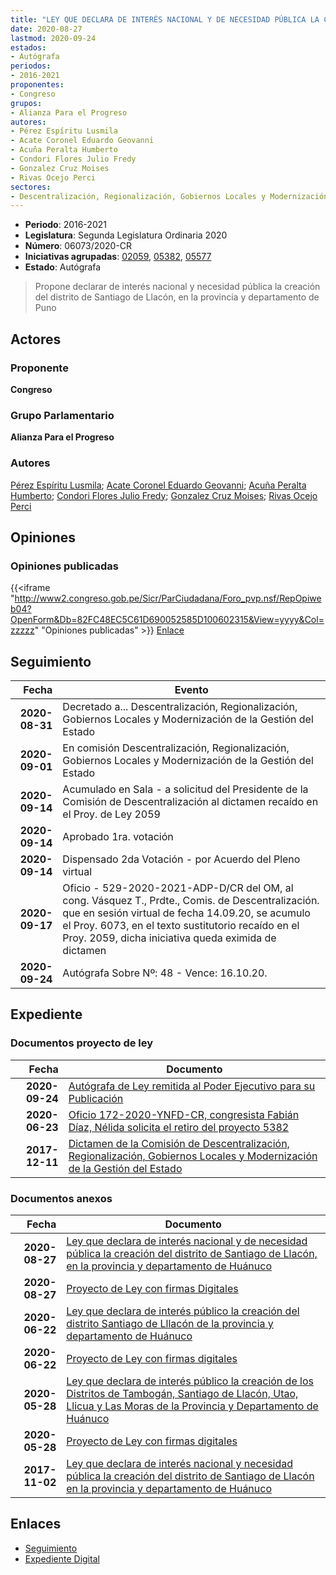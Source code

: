 ```yaml
---
title: "LEY QUE DECLARA DE INTERÉS NACIONAL Y DE NECESIDAD PÚBLICA LA CREACIÓN DEL DISTRITO DE SANTIAGO DE LLACÓN, EN LA PROVINCIA, DEPARTAMENTO DE PUNO"
date: 2020-08-27
lastmod: 2020-09-24
estados:
- Autógrafa
periodos:
- 2016-2021
proponentes:
- Congreso
grupos:
- Alianza Para el Progreso
autores:
- Pérez Espíritu Lusmila
- Acate Coronel Eduardo Geovanni
- Acuña Peralta Humberto
- Condori Flores Julio Fredy
- Gonzalez Cruz Moises
- Rivas Ocejo Perci
sectores:
- Descentralización, Regionalización, Gobiernos Locales y Modernización de la Gestión del Estado
---
```

- **Periodo**: 2016-2021
- **Legislatura**: Segunda Legislatura Ordinaria 2020
- **Número**: 06073/2020-CR
- **Iniciativas agrupadas**: [02059](../../02000/02059), [05382](../../05300/05382), [05577](../../05500/05577)
- **Estado**: Autógrafa

> Propone declarar de interés nacional y necesidad pública la creación del distrito de Santiago de Llacón, en la provincia y departamento de Puno


## Actores

### Proponente

**Congreso**

### Grupo Parlamentario

**Alianza Para el Progreso**

### Autores

[Pérez Espíritu Lusmila](mailto:mailto:lperez@congreso.gob.pe); [Acate Coronel Eduardo Geovanni](mailto:mailto:eacate@congreso.gob.pe); [Acuña Peralta Humberto](mailto:mailto:hacuna@congreso.gob.pe); [Condori Flores Julio Fredy](mailto:mailto:jcondori@congreso.gob.pe); [Gonzalez Cruz Moises](mailto:mailto:mgonzalezc@congreso.gob.pe); [Rivas Ocejo Perci](mailto:mailto:privas@congreso.gob.pe)

## Opiniones

### Opiniones publicadas

{{<iframe "http://www2.congreso.gob.pe/Sicr/ParCiudadana/Foro_pvp.nsf/RepOpiweb04?OpenForm&Db=82FC48EC5C61D690052585D100602315&View=yyyy&Col=zzzzz" "Opiniones publicadas" >}}
[Enlace](http://www2.congreso.gob.pe/Sicr/ParCiudadana/Foro_pvp.nsf/RepOpiweb04?OpenForm&Db=82FC48EC5C61D690052585D100602315&View=yyyy&Col=zzzzz)


## Seguimiento

| Fecha | Evento |
|------:|--------|
| **2020-08-31** | Decretado a... Descentralización, Regionalización, Gobiernos Locales y Modernización de la Gestión del Estado |
| **2020-09-01** | En comisión Descentralización, Regionalización, Gobiernos Locales y Modernización de la Gestión del Estado |
| **2020-09-14** | Acumulado en Sala - a solicitud del Presidente de la Comisión de Descentralización al dictamen recaído en el Proy. de Ley 2059 |
| **2020-09-14** | Aprobado 1ra. votación |
| **2020-09-14** | Dispensado 2da Votación - por Acuerdo del Pleno virtual |
| **2020-09-17** | Oficio - 529-2020-2021-ADP-D/CR del OM, al cong. Vásquez T., Prdte., Comis. de Descentralización. que en sesión virtual de fecha 14.09.20, se acumulo el Proy. 6073, en el texto sustitutorio recaído en el Proy. 2059, dicha iniciativa queda eximida de dictamen |
| **2020-09-24** | Autógrafa Sobre Nº: 48 - Vence: 16.10.20. |

## Expediente

### Documentos proyecto de ley

| Fecha | Documento |
|------:|-----------|
| **2020-09-24** | [Autógrafa de Ley remitida al Poder Ejecutivo para su Publicación](http://www.leyes.congreso.gob.pe/Documentos/2016_2021/Autografas/Ley_y_de_Resolucion_Legislativa/AU02059-20200924.pdf) |
| **2020-06-23** | [Oficio 172-2020-YNFD-CR, congresista Fabián Díaz, Nélida solicita el retiro del proyecto 5382](http://www.leyes.congreso.gob.pe/Documentos/2016_2021/Retiro_de_Proyecto/OFICIO-172-2020-YNFD-CR.pdf) |
| **2017-12-11** | [Dictamen de la Comisión de Descentralización, Regionalización, Gobiernos Locales y Modernización de la Gestión del Estado](http://www.leyes.congreso.gob.pe/Documentos/2016_2021/Dictamenes/Proyectos_de_Ley/02059DC08MAY20171211.pdf) |

### Documentos anexos

| Fecha | Documento |
|------:|-----------|
| **2020-08-27** | [Ley que declara de interés nacional y de necesidad pública la creación del distrito de Santiago de Llacón, en la provincia y departamento de Huánuco](http://www.leyes.congreso.gob.pe/Documentos/2016_2021/Proyectos_de_Ley_y_de_Resoluciones_Legislativas/PL06073-20200827.pdf) |
| **2020-08-27** | [Proyecto de Ley con firmas Digitales](http://www.leyes.congreso.gob.pe/Documentos/2016_2021/Proyectos_de_Ley_y_de_Resoluciones_Legislativas/Proyectos_Firmas_digitales/PL06073.pdf) |
| **2020-06-22** | [Ley que declara de interés público la creación del distrito Santiago de Lllacón de la provincia y departamento de Huánuco](http://www.leyes.congreso.gob.pe/Documentos/2016_2021/Proyectos_de_Ley_y_de_Resoluciones_Legislativas/PL05577-20200622.pdf) |
| **2020-06-22** | [Proyecto de Ley con firmas digitales](http://www.leyes.congreso.gob.pe/Documentos/2016_2021/Proyectos_de_Ley_y_de_Resoluciones_Legislativas/Proyectos_Firmas_digitales/PL05577.pdf) |
| **2020-05-28** | [Ley que declara de interés público la creación de los Distritos de Tambogán, Santiago de Llacón, Utao, Llicua y Las Moras de la Provincia y Departamento de Huánuco](http://www.leyes.congreso.gob.pe/Documentos/2016_2021/Proyectos_de_Ley_y_de_Resoluciones_Legislativas/PL05382-20200528.pdf) |
| **2020-05-28** | [Proyecto de Ley con firmas digitales](http://www.leyes.congreso.gob.pe/Documentos/2016_2021/Proyectos_de_Ley_y_de_Resoluciones_Legislativas/Proyectos_Firmas_digitales/PL05382.pdf) |
| **2017-11-02** | [Ley que declara de interés nacional y necesidad pública la creación del distrito de Santiago de Llacón en la provincia y departamento de Huánuco](http://www.leyes.congreso.gob.pe/Documentos/2016_2021/Proyectos_de_Ley_y_de_Resoluciones_Legislativas/PL0205920171102.pdf) |

## Enlaces

- [Seguimiento](http://www2.congreso.gob.pe/Sicr/TraDocEstProc/CLProLey2016.nsf/f7fff46988ca05b1052578e100829cc7/6104ee6c40cdbaf2052585d10066e6b4?OpenDocument)
- [Expediente Digital](http://www2.congreso.gob.pe/Sicr/TraDocEstProc/CLProLey2016.nsf/f7fff46988ca05b1052578e100829cc7/6104ee6c40cdbaf2052585d10066e6b4?OpenDocument&Click=05257FB7005EB655.eb71d0cf91d8294e05256cdf006b5706/$Body/0.1C6C)

